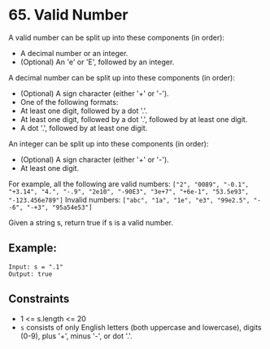 # 65. Valid Number

A valid number can be split up into these components (in order):

- A decimal number or an integer. 
- (Optional) An 'e' or 'E', followed by an integer.

A decimal number can be split up into these components (in order):

- (Optional) A sign character (either '+' or '-').
- One of the following formats:
- At least one digit, followed by a dot '.'.
- At least one digit, followed by a dot '.', followed by at least one digit.
- A dot '.', followed by at least one digit.

An integer can be split up into these components (in order):

- (Optional) A sign character (either '+' or '-').
- At least one digit.

For example, all the following are valid numbers: 
`["2", "0089", "-0.1", "+3.14", "4.", "-.9", "2e10", "-90E3", "3e+7", "+6e-1", "53.5e93", "-123.456e789"]`
Invalid numbers: 
`["abc", "1a", "1e", "e3", "99e2.5", "--6", "-+3", "95a54e53"]`

Given a string s, return true if s is a valid number.

## Example:
```
Input: s = ".1"
Output: true
```

## Constraints

- 1 <= s.length <= 20
- `s` consists of only English letters (both uppercase and lowercase), digits (0-9), plus '+', minus '-', or dot '.'.